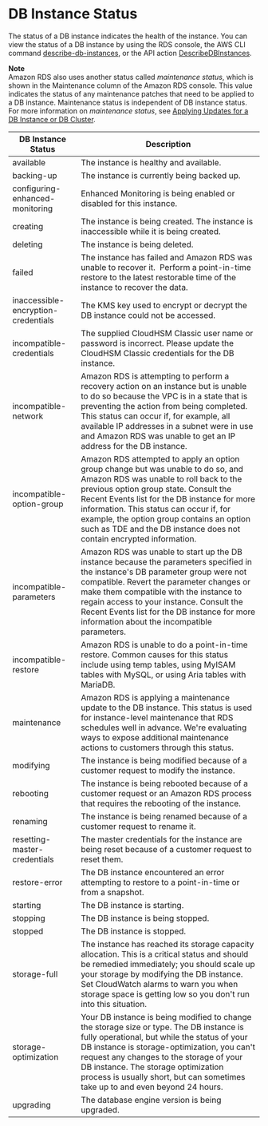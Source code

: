 # DB Instance Status<a name="Overview.DBInstance.Status"></a>

The status of a DB instance indicates the health of the instance\. You can view the status of a DB instance by using the RDS console, the AWS CLI command [describe\-db\-instances](http://docs.aws.amazon.com/cli/latest/reference/rds/describe-db-instances.html), or the API action [DescribeDBInstances](http://docs.aws.amazon.com/AmazonRDS/latest/APIReference/API_DescribeDBInstances.html)\. 

**Note**  
Amazon RDS also uses another status called *maintenance status*, which is shown in the Maintenance column of the Amazon RDS console\. This value indicates the status of any maintenance patches that need to be applied to a DB instance\. Maintenance status is independent of DB instance status\. For more information on *maintenance status*, see [Applying Updates for a DB Instance or DB Cluster](USER_UpgradeDBInstance.Maintenance.md#USER_UpgradeDBInstance.OSUpgrades)\. 


| DB Instance Status | Description | 
| --- | --- | 
| available |  The instance is healthy and available\.  | 
| backing\-up |  The instance is currently being backed up\.  | 
| configuring\-enhanced\-monitoring |  Enhanced Monitoring is being enabled or disabled for this instance\.  | 
| creating |  The instance is being created\. The instance is inaccessible while it is being created\.   | 
| deleting |  The instance is being deleted\.  | 
| failed |  The instance has failed and Amazon RDS was unable to recover it\.  Perform a point\-in\-time restore to the latest restorable time of the instance to recover the data\.   | 
| inaccessible\-encryption\-credentials |  The KMS key used to encrypt or decrypt the DB instance could not be accessed\.   | 
| incompatible\-credentials |  The supplied CloudHSM Classic user name or password is incorrect\. Please update the CloudHSM Classic credentials for the DB instance\.   | 
| incompatible\-network |  Amazon RDS is attempting to perform a recovery action on an instance but is unable to do so because the VPC is in a state that is preventing the action from being completed\.  This status can occur if, for example, all available IP addresses in a subnet were in use and Amazon RDS was unable to get an IP address for the DB instance\.   | 
| incompatible\-option\-group |  Amazon RDS attempted to apply an option group change but was unable to do so, and Amazon RDS was unable to roll back to the previous option group state\. Consult the Recent Events list for the DB instance for more information\. This status can occur if, for example, the option group contains an option such as TDE and the DB instance does not contain encrypted information\.   | 
| incompatible\-parameters |  Amazon RDS was unable to start up the DB instance because the parameters specified in the instance's DB parameter group were not compatible\. Revert the parameter changes or make them compatible with the instance to regain access to your instance\. Consult the Recent Events list for the DB instance for more information about the incompatible parameters\.   | 
| incompatible\-restore |  Amazon RDS is unable to do a point\-in\-time restore\. Common causes for this status include using temp tables, using MyISAM tables with MySQL, or using Aria tables with MariaDB\.   | 
| maintenance |  Amazon RDS is applying a maintenance update to the DB instance\. This status is used for instance\-level maintenance that RDS schedules well in advance\. We're evaluating ways to expose additional maintenance actions to customers through this status\.   | 
| modifying |  The instance is being modified because of a customer request to modify the instance\.   | 
| rebooting |  The instance is being rebooted because of a customer request or an Amazon RDS process that requires the rebooting of the instance\.  | 
| renaming |  The instance is being renamed because of a customer request to rename it\.   | 
| resetting\-master\-credentials |  The master credentials for the instance are being reset because of a customer request to reset them\.  | 
| restore\-error |  The DB instance encountered an error attempting to restore to a point\-in\-time or from a snapshot\.  | 
| starting |  The DB instance is starting\.  | 
| stopping |  The DB instance is being stopped\.  | 
| stopped |  The DB instance is stopped\.  | 
| storage\-full |  The instance has reached its storage capacity allocation\. This is a critical status and should be remedied immediately; you should scale up your storage by modifying the DB instance\. Set CloudWatch alarms to warn you when storage space is getting low so you don't run into this situation\.   | 
| storage\-optimization |  Your DB instance is being modified to change the storage size or type\. The DB instance is fully operational, but while the status of your DB instance is storage\-optimization, you can't request any changes to the storage of your DB instance\. The storage optimization process is usually short, but can sometimes take up to and even beyond 24 hours\.   | 
| upgrading |  The database engine version is being upgraded\.   | 